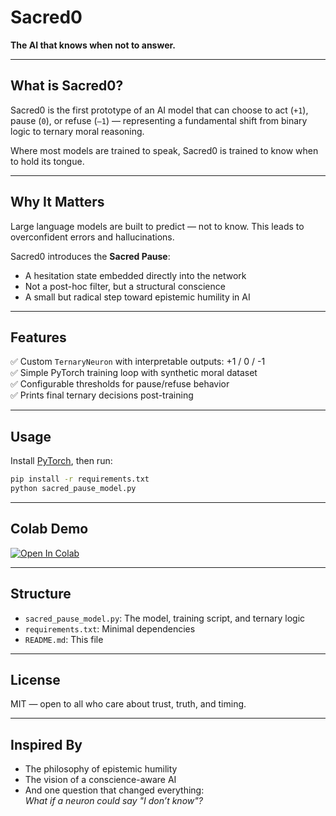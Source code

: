 # Sacred0

**The AI that knows when not to answer.**

---

## What is Sacred0?

Sacred0 is the first prototype of an AI model that can choose to act (`+1`), pause (`0`), or refuse (`–1`) — representing a fundamental shift from binary logic to ternary moral reasoning.

Where most models are trained to speak, Sacred0 is trained to know when to hold its tongue.

---

## Why It Matters

Large language models are built to predict — not to know. This leads to overconfident errors and hallucinations.

Sacred0 introduces the **Sacred Pause**:

- A hesitation state embedded directly into the network  
- Not a post-hoc filter, but a structural conscience  
- A small but radical step toward epistemic humility in AI

---

## Features

✅ Custom `TernaryNeuron` with interpretable outputs: +1 / 0 / -1  
✅ Simple PyTorch training loop with synthetic moral dataset  
✅ Configurable thresholds for pause/refuse behavior  
✅ Prints final ternary decisions post-training

---

## Usage

Install [PyTorch](https://pytorch.org), then run:

```bash
pip install -r requirements.txt
python sacred_pause_model.py
```

---

## Colab Demo

[![Open In Colab](https://colab.research.google.com/assets/colab-badge.svg)](https://colab.research.google.com/github/leogouk/SacredPause-AI/blob/main/sacred_pause_model.ipynb)

---

## Structure

- `sacred_pause_model.py`: The model, training script, and ternary logic  
- `requirements.txt`: Minimal dependencies  
- `README.md`: This file  

---

## License

MIT — open to all who care about trust, truth, and timing.

---

## Inspired By

- The philosophy of epistemic humility  
- The vision of a conscience-aware AI  
- And one question that changed everything:  
  *What if a neuron could say "I don’t know"?*
